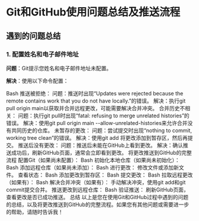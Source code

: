 # Git和GitHub使用问题总结及推送流程

## 遇到的问题总结

### 1. 配置姓名和电子邮件地址

**问题**：Git提示您姓名和电子邮件地址未配置。

**解决**：使用以下命令配置：

Bash
推送被拒绝：
问题：推送时出现“Updates were rejected because the remote contains work that you do not have locally.”的错误。
解决：执行git pull origin main以获取并合并远程更改，可能需要解决合并冲突。
合并历史不相关：
问题：执行git pull时出现“fatal: refusing to merge unrelated histories”的错误。
解决：使用git pull origin main --allow-unrelated-histories来允许合并没有共同历史的仓库。
未暂存的更改：
问题：尝试提交时出现“nothing to commit, working tree clean”的错误。
解决：使用git add <file>将更改添加到暂存区，然后再提交。
推送后没有更改：
问题：推送后未能在GitHub上看到更改。
解决：确认推送成功后，刷新GitHub页面，通常会立即看到更改。
将更改推送到GitHub的完整流程
配置Git（如果尚未配置）：
Bash
初始化本地仓库（如果尚未初始化）：
Bash
添加远程仓库（如果尚未添加）：
Bash
进行更改：
修改文件或添加新文件。
查看状态：
Bash
添加更改到暂存区：
Bash
提交更改：
Bash
拉取远程更改（如果有）：
Bash
解决合并冲突（如果有）：
手动解决冲突，使用git add和git commit提交合并。
推送更改到远程仓库：
Bash
验证推送：
刷新GitHub页面，查看更改是否已成功推送。
总结
以上是您在使用Git和GitHub过程中遇到的问题的总结，以及将更改推送到GitHub的完整流程。如果您有其他问题或需要进一步的帮助，请随时告诉我！
